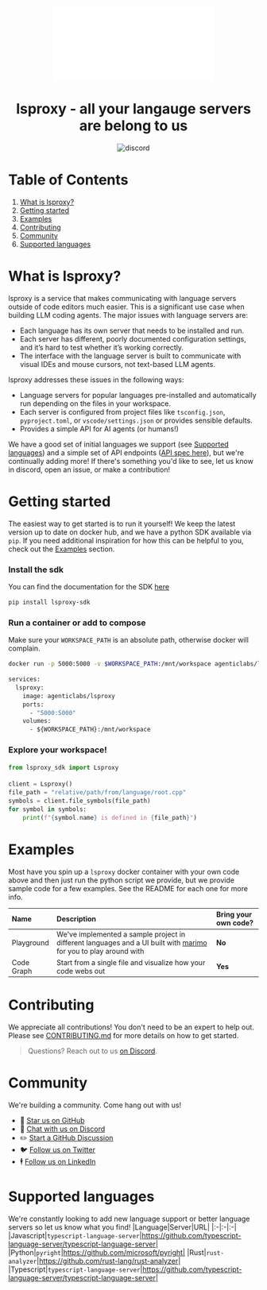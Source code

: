 <div align="center">
<a href="https://agenticlabs.com/">
    <img src="https://raw.githubusercontent.com/agentic-labs/.github/main/assets/logo.png" alt="Agentic Labs" title="Agentic Labs" align="center" height="150px" />
</a>

# lsproxy - all your langauge servers are belong to us

<p align="center">
  <img alt="discord" src="https://img.shields.io/discord/1296271531994775552">
</p>
</div>

# Table of Contents

1. [What is lsproxy?](#what-is-lsproxy)
2. [Getting started](#getting-started)
3. [Examples](#examples)
4. [Contributing](#contributing)
5. [Community](#community)
6. [Supported languages](#supported-languages)

   
# <a name="what-is-lsproxy">What is lsproxy?</a>

lsproxy is a service that makes communicating with language servers outside of code editors much easier. This is a significant use case when building LLM coding agents. The major issues with language servers are:
- Each language has its own server that needs to be installed and run.
- Each server has different, poorly documented configuration settings, and it’s hard to test whether it’s working correctly.
- The interface with the language server is built to communicate with visual IDEs and mouse cursors, not text-based LLM agents.

lsproxy addresses these issues in the following ways:
- Language servers for popular languages pre-installed and automatically run depending on the files in your workspace.
- Each server is configured from project files like `tsconfig.json`, `pyproject.toml`, or `vscode/settings.json` or provides sensible defaults.
- Provides a simple API for AI agents (or humans!)

We have a good set of initial languages we support (see [Supported languages](#supported-languages)) and a simple set of API endpoints ([API spec here](https://docs.agenticlabs.com)), but we're continually adding more! If there's something you'd like to see, let us know in discord, open an issue, or make a contribution!

# <a name="getting-started">Getting started</a>
The easiest way to get started is to run it yourself! We keep the latest version up to date on docker hub, and we have a python SDK available via `pip`. If you need additional inspiration for how this can be helpful to you, check out the [Examples](#examples) section.

### Install the sdk

You can find the documentation for the SDK [here](sdk.agenticlabs.com)
```bash
pip install lsproxy-sdk
```

### Run a container or add to compose
Make sure your `WORKSPACE_PATH` is an absolute path, otherwise docker will complain.
```bash
docker run -p 5000:5000 -v $WORKSPACE_PATH:/mnt/workspace agenticlabs/lsproxy
```

```dockerfile
services:
  lsproxy:
    image: agenticlabs/lsproxy
    ports:
      - "5000:5000"
    volumes:
      - ${WORKSPACE_PATH}:/mnt/workspace
```

### Explore your workspace!

```python
from lsproxy_sdk import Lsproxy

client = Lsproxy()
file_path = "relative/path/from/language/root.cpp"
symbols = client.file_symbols(file_path)
for symbol in symbols:
    print(f"{symbol.name} is defined in {file_path}")
```

# <a name="examples">Examples</a>
Most have you spin up a `lsproxy` docker container with your own code above and then just run the python script we provide, but we provide sample code for a few examples. See the README for each one for more info.

|Name|Description|Bring your own code?|
|:-|:-|:-|
|Playground|We've implemented a sample project in different languages and a UI built with [marimo](https://github.com/marimo-team/marimo) for you to play around with|**No**|
|Code Graph|Start from a single file and visualize how your code webs out|**Yes**|

# <a name="contributing">Contributing</a>

We appreciate all contributions! You don't need to be an expert to help out.
Please see [CONTRIBUTING.md](https://github.com/agentic-labs/lsproxy/blob/main/CONTRIBUTING.md) for more details on how to get
started.

> Questions? Reach out to us [on Discord](https://discord.gg/WafeS3jN).

# <a name="community">Community</a>

We're building a community. Come hang out with us!

- 🌟 [Star us on GitHub](https://github.com/agentic-labs/lsproxy)
- 💬 [Chat with us on Discord](https://discord.gg/WafeS3jN)
- ✏️ [Start a GitHub Discussion](https://github.com/agentic-labs/lsproxy/discussions)
- 🐦 [Follow us on Twitter](https://twitter.com/agentic_labs)
- 🕴️ [Follow us on LinkedIn](https://www.linkedin.com/company/agentic-labs)
  
# <a name="supported-languages">Supported languages</a>

We're constantly looking to add new language support or better language servers so let us know what you find!
|Language|Server|URL|
|:-|:-|:-|
|Javascript|`typescript-language-server`|https://github.com/typescript-language-server/typescript-language-server|
|Python|`pyright`|https://github.com/microsoft/pyright|
|Rust|`rust-analyzer`|https://github.com/rust-lang/rust-analyzer|
|Typescript|`typescript-language-server`|https://github.com/typescript-language-server/typescript-language-server|
